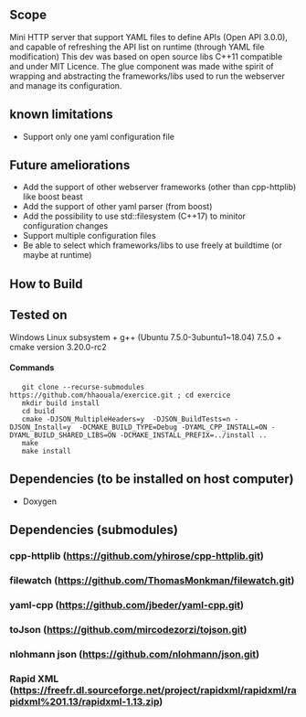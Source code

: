 

## Scope 

Mini HTTP server that support YAML files to define APIs (Open API 3.0.0), and capable of refreshing the API list on runtime (through YAML file modification)
This dev was based on open source libs C++11 compatible and under MIT Licence.
The glue component was made withe spirit of wrapping and abstracting the frameworks/libs used to run the webserver and manage its configuration.

## known limitations

- Support only one yaml configuration file

## Future ameliorations

- Add the support of other webserver frameworks (other than cpp-httplib) like boost beast
- Add the support of other yaml parser (from boost)
- Add the possibility to use std::filesystem (C++17) to minitor configuration changes
- Support multiple configuration files
- Be able to select which frameworks/libs to use freely at buildtime (or maybe at runtime)

## How to Build

Tested on
---------------
Windows Linux subsystem + g++ (Ubuntu 7.5.0-3ubuntu1~18.04) 7.5.0 + cmake version 3.20.0-rc2

#### Commands
``` shell
   git clone --recurse-submodules https://github.com/hhaouala/exercice.git ; cd exercice
   mkdir build install
   cd build
   cmake -DJSON_MultipleHeaders=y  -DJSON_BuildTests=n -DJSON_Install=y  -DCMAKE_BUILD_TYPE=Debug -DYAML_CPP_INSTALL=ON -DYAML_BUILD_SHARED_LIBS=ON -DCMAKE_INSTALL_PREFIX=../install ..
   make
   make install
```

## Dependencies (to be installed on host computer)

- Doxygen

## Dependencies (submodules)

### cpp-httplib (https://github.com/yhirose/cpp-httplib.git)

### filewatch (https://github.com/ThomasMonkman/filewatch.git)

### yaml-cpp (https://github.com/jbeder/yaml-cpp.git)

### toJson (https://github.com/mircodezorzi/tojson.git)

### nlohmann json (https://github.com/nlohmann/json.git)

### Rapid XML (https://freefr.dl.sourceforge.net/project/rapidxml/rapidxml/rapidxml%201.13/rapidxml-1.13.zip)


